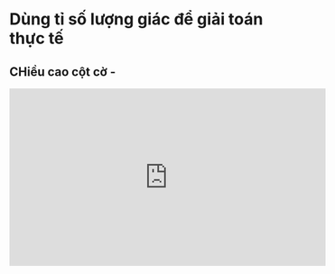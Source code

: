 # Dùng tỉ số lượng giác để giải toán thực tế
## CHiều cao cột cờ - 
<iframe width="560" height="315" src="https://www.youtube.com/embed/Ju-jCZbAXoo?si=NN0JOmJjeAbq6n7u" title="YouTube video player" frameborder="0" allow="accelerometer; autoplay; clipboard-write; encrypted-media; gyroscope; picture-in-picture; web-share" referrerpolicy="strict-origin-when-cross-origin" allowfullscreen></iframe>


